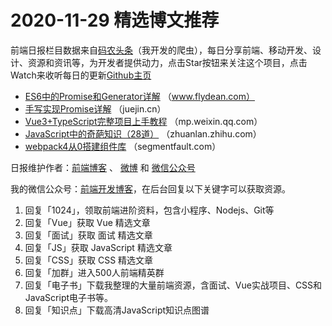 # 2020-11-29 精选博文推荐

前端日报栏目数据来自[码农头条](http://hao.caibaojian.com.cn/)（我开发的爬虫），每日分享前端、移动开发、设计、资源和资讯等，为开发者提供动力，点击Star按钮来关注这个项目，点击Watch来收听每日的更新[Github主页](https://github.com/kujian/frontendDaily)
* [ES6中的Promise和Generator详解](http://www.flydean.com/es6-promise-generator/) （www.flydean.com）
* [手写实现Promise详解](https://juejin.cn/post/6900135549395271688) （juejin.cn）
* [Vue3+TypeScript完整项目上手教程](https://mp.weixin.qq.com/s?__biz=MzA4Nzg0MDM5Nw==&mid=2247488747&idx=1&sn=963f921c041572a75a2211e1434a9114) （mp.weixin.qq.com）
* [JavaScript中的奇葩知识（28道）](https://zhuanlan.zhihu.com/p/317193617) （zhuanlan.zhihu.com）
* [webpack4从0搭建组件库](https://segmentfault.com/a/1190000038318074) （segmentfault.com）

日报维护作者：[前端博客](http://caibaojian.com.cn/) 、 [微博](http://weibo.com/kujian) 和 [微信公众号](https://open.weixin.qq.com/qr/code?username=caibaojian_com)

我的微信公众号：[前端开发博客](https://open.weixin.qq.com/qr/code?username=caibaojian_com)，在后台回复以下关键字可以获取资源。

1. 回复「1024」，领取前端进阶资料，包含小程序、Nodejs、Git等
2. 回复「Vue」获取 Vue 精选文章
3. 回复「面试」获取 面试 精选文章
4. 回复「JS」获取 JavaScript 精选文章
5. 回复「CSS」获取 CSS 精选文章
6. 回复「加群」进入500人前端精英群
7. 回复「电子书」下载我整理的大量前端资源，含面试、Vue实战项目、CSS和JavaScript电子书等。
8. 回复「知识点」下载高清JavaScript知识点图谱